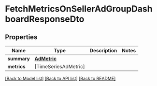 # FetchMetricsOnSellerAdGroupDashboardResponseDto

## Properties
Name | Type | Description | Notes
------------ | ------------- | ------------- | -------------
**summary** | [**AdMetric**](AdMetric.md) |  | 
**metrics** | [TimeSeriesAdMetric] |  | 

[[Back to Model list]](../README.md#documentation-for-models) [[Back to API list]](../README.md#documentation-for-api-endpoints) [[Back to README]](../README.md)


